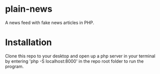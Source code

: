 # plain-news
A news feed with fake news articles in PHP.

# Installation
Clone this repo to your desktop and open up a php server in your terminal by entering 'php -S localhost:8000' in the repo root folder to run the program.
